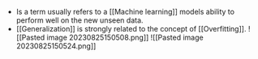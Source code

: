 - Is a term usually refers to a [[Machine learning]] models ability to perform well on the new unseen data.
- [[Generalization]] is strongly related to the concept of [[Overfitting]].
![[Pasted image 20230825150508.png]]
![[Pasted image 20230825150524.png]]